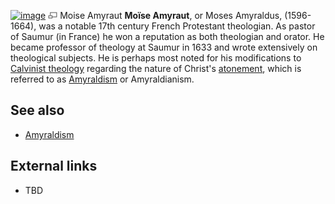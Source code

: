 [![image](images/thumb/4/4c/Amyraut.jpg/180px-Amyraut.jpg)](http://www.theopedia.com/File:Amyraut.jpg)
[![image](data:image/png;base64,iVBORw0KGgoAAAANSUhEUgAAAA8AAAALCAAAAACFLIiAAAAAAnRSTlMA/1uRIrUAAABPSURBVAjXY/j///+5vXDwjAHIr26ZAgXZe8H8a/+hoIcw/9nevdVL9+79DuPvzQYZFPUezu8BMZLXgkExnD8HAu6hqv//n+HZVjD4DuUDAKlChD3fj6aPAAAAAElFTkSuQmCC)](http://www.theopedia.com/File:Amyraut.jpg "Enlarge")
Moise Amyraut
**Moïse Amyraut**, or Moses Amyraldus, (1596-1664), was a notable
17th century French Protestant theologian. As pastor of Saumur (in
France) he won a reputation as both theologian and orator. He
became professor of theology at Saumur in 1633 and wrote
extensively on theological subjects. He is perhaps most noted for
his modifications to [Calvinist theology](Calvinism "Calvinism")
regarding the nature of Christ's
[atonement](Atonement_of_Christ "Atonement of Christ"), which is
referred to as [Amyraldism](Amyraldism "Amyraldism") or
Amyraldianism.


## See also

-   [Amyraldism](Amyraldism "Amyraldism")

## External links

-   TBD




